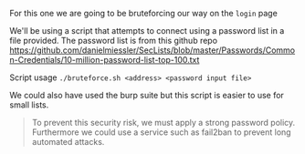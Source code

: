 For this one we are going to be bruteforcing our way on the `login` page

We'll be using a script that attempts to connect using a password list in a file provided. The password list is from this github repo https://github.com/danielmiessler/SecLists/blob/master/Passwords/Common-Credentials/10-million-password-list-top-100.txt

Script usage `./bruteforce.sh <address> <password input file>`

We could also have used the burp suite but this script is easier to use for small lists.

> To prevent this security risk, we must apply a strong password policy. Furthermore we could use a service such as fail2ban to prevent long automated attacks.